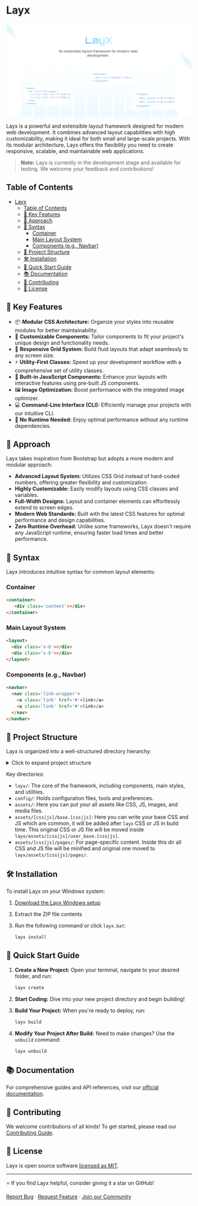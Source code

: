 # Layx

![Layx Social Preview](.github/layx_social_preview.png)

Layx is a powerful and extensible layout framework designed for modern web development. It combines advanced layout capabilities with high customizability, making it ideal for both small and large-scale projects. With its modular architecture, Layx offers the flexibility you need to create responsive, scalable, and maintainable web applications. 

> **Note:** Layx is currently in the development stage and available for testing. We welcome your feedback and contributions!

## Table of Contents

- [Layx](#layx)
  - [Table of Contents](#table-of-contents)
  - [🚀 Key Features](#-key-features)
  - [🧠 Approach](#-approach)
  - [🎨 Syntax](#-syntax)
    - [Container](#container)
    - [Main Layout System](#main-layout-system)
    - [Components (e.g., Navbar)](#components-eg-navbar)
  - [📁 Project Structure](#-project-structure)
  - [🛠️ Installation](#️-installation)
  - [🚀 Quick Start Guide](#-quick-start-guide)
  - [📚 Documentation](#-documentation)
  - [🤝 Contributing](#-contributing)
  - [📄 License](#-license)

## 🚀 Key Features

- 📦 **Modular CSS Architecture:** Organize your styles into reusable modules for better maintainability.
- 🎨 **Customizable Components:** Tailor components to fit your project's unique design and functionality needs.
- 📱 **Responsive Grid System:** Build fluid layouts that adapt seamlessly to any screen size.
- ⚡ **Utility-First Classes:** Speed up your development workflow with a comprehensive set of utility classes.
- 🔧 **Built-in JavaScript Components:** Enhance your layouts with interactive features using pre-built JS components.
- 🖼️ **Image Optimization:** Boost performance with the integrated image optimizer.
- 💻 **Command-Line Interface (CLI):** Efficiently manage your projects with our intuitive CLI.
- 🚀 **No Runtime Needed:** Enjoy optimal performance without any runtime dependencies.

## 🧠 Approach

Layx takes inspiration from Bootstrap but adopts a more modern and modular approach:

- **Advanced Layout System:** Utilizes CSS Grid instead of hard-coded numbers, offering greater flexibility and customization.
- **Highly Customizable:** Easily modify layouts using CSS classes and variables.
- **Full-Width Designs:** Layout and container elements can effortlessly extend to screen edges.
- **Modern Web Standards:** Built with the latest CSS features for optimal performance and design capabilities.
- **Zero Runtime Overhead:** Unlike some frameworks, Layx doesn't require any JavaScript runtime, ensuring faster load times and better performance.

## 🎨 Syntax

Layx introduces intuitive syntax for common layout elements:

### Container
```html
<container>
   <div class='content'></div>
</container>
```

### Main Layout System
```html
<layout>
  <div class='x-6'></div>
  <div class='x-6'></div>
</layout>
```

### Components (e.g., Navbar)
```html
<navbar>
  <nav class='link-wrapper'>
    <a class='link' href='#'>link</a>
    <a class='link' href='#'>link</a>
  </nav>
</navbar>
```

## 📁 Project Structure

Layx is organized into a well-structured directory hierarchy:

<details>
<summary>Click to expand project structure</summary>

```
root
    │   index.html
    │   layx.bat
    │
    ├───assets
    │   ├───brand
    │   ├───css
    │   │   │   base.css
    │   │   └───pages
    │   ├───font
    │   ├───images
    │   │   ├───home
    │   │   └───svg
    │   ├───js
    │   │   │   base.js
    │   │   └───pages
    │   └───media
    │       ├───audio
    │       └───video
    │
    ├───config
    │   │   config.css
    │   │   config.html
    │   │   config.mjs
    │   │   node.exe
    │   │   webp.exe
    │   └───preference
    │           snippets.json
    │
    ├───layx
    │   │   layx.css
    │   │   layx.js
    │   ├───assets
    │   │   ├───css
    │   │   │   └───pages
    │   │   └───js
    │   ├───components
    │   │   components.css
    │   ├───main
    │   │   main.css
    │   ├───others
    │   └───utilities
    │       │   utilities.css
    │
    └───pages
```
</details>

Key directories:
- `layx/`: The core of the framework, including components, main styles, and utilities.
- `config/`: Holds configuration files, tools and preferences.
- `assets/`: Here you can put your all assets like CSS, JS, images, and media files.
- `assets/[css|js]/base.[css|js]`: Here you can write your base CSS and JS which are common, it will be added after `layx` 
   CSS or JS in build time. This original CSS or JS file will be moved inside `layx/assets/[css|js]/user_base.[css|js]`.
- `assets/[css|js]/pages/`: For page-specific content. Inside this dir all CSS and JS file will be minified and original one
  moved to `layx/assets/[css|js]/pages/`.

## 🛠️ Installation

To install Layx on your Windows system:

1. [Download the Layx Windows setup](https://github.com/arif891/layx/releases/download/v0.1.0-alpha/layx-setup-v0.1.0-alpha_windows_x64.zip)
2. Extract the ZIP file contents
3. Run the following command or click `layx.bat`:

    ```bash
    layx install
    ```

## 🚀 Quick Start Guide

1. **Create a New Project:**
   Open your terminal, navigate to your desired folder, and run:
   ```bash
   layx create
   ```

2. **Start Coding:**
   Dive into your new project directory and begin building!

3. **Build Your Project:**
   When you're ready to deploy, run:
   ```bash
   layx build
   ```

4. **Modify Your Project After Build:**
   Need to make changes? Use the `unbuild` command:
   ```bash
   layx unbuild
   ```

## 📚 Documentation

For comprehensive guides and API references, visit our [official documentation](https://layx.xyz/pages/docs/getting_started/introduction.html).

## 🤝 Contributing

We welcome contributions of all kinds! To get started, please read our [Contributing Guide](CONTRIBUTING.md).

## 📄 License

Layx is open source software [licensed as MIT](LICENSE).

---

⭐ If you find Layx helpful, consider giving it a star on GitHub!

[Report Bug](https://github.com/arif891/Layx/issues) · [Request Feature](https://github.com/arif891/Layx/issues) · [Join our Community](https://discord.gg/layx)